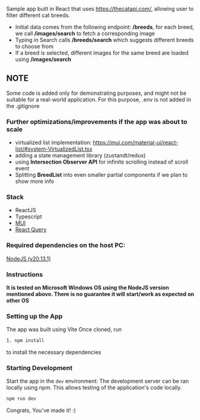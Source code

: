 Sample app built in React that uses https://thecatapi.com/, allowing user to filter different cat breeds.

- Initial data comes from the following endpoint: **/breeds**, for each breed, we call **/images/search** to fetch a corresponding image
- Typing in Search calls **/breeds/search** which suggests different breeds to choose from
- If a breed is selected, different images for the same breed are loaded using **/images/search**

## NOTE

Some code is added only for demonstrating purposes, and might not be suitable for a real-world application.
For this purpose, .env is not added in the .gitignore

### Further optimizations/improvements if the app was about to scale

- virtualized list implementation: https://mui.com/material-ui/react-list/#system-VirtualizedList.tsx
- adding a state management library (zustandt/redux)
- using **Intersection Observer API** for infinite scrolling instead of scroll event
- Splitting **BreedList** into even smaller partial components if we plan to show more info

### Stack

- ReactJS
- Typescript
- [MUI](https://mui.com/)
- [React Query](https://tanstack.com/query/latest/docs/framework/react/overview)

### Required dependencies on the host PC:

[NodeJS (v20.13.1)](https://nodejs.org/)

### Instructions

**It is tested on Microsoft Windows OS using the NodeJS version mentioned above. There is no guarantee it will start/work as expected on other OS**

### Setting up the App

The app was built using Vite
Once cloned, run

```bash
1. npm install
```

to install the necessary dependencies

### Starting Development

Start the app in the `dev` environment:
The development server can be ran locally using npm. This allows testing of the application's code locally.

```bash
npm run dev
```

Congrats, You've made it! :)
